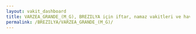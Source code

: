 ```yaml
---
layout: vakit_dashboard
title: VARZEA_GRANDE_(M_G), BREZILYA için iftar, namaz vakitleri ve hava durumu - ilçe/eyalet seç
permalink: /BREZILYA/VARZEA_GRANDE_(M_G)/
---
```


<script type="text/javascript">
  var GLOBAL_COUNTRY = 'BREZILYA';
  var GLOBAL_CITY = 'VARZEA_GRANDE_(M_G)';
  var GLOBAL_STATE = '';
  var lat = 72;
  var lon = 21;
</script>

